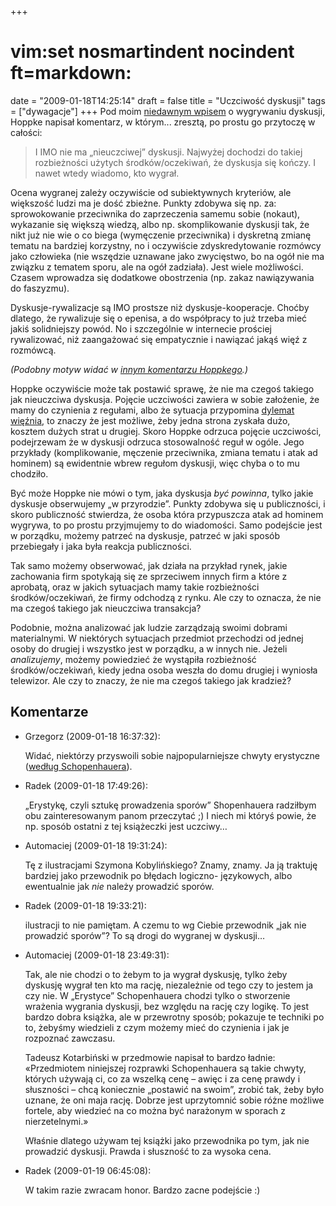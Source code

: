 +++
# vim:set nosmartindent nocindent ft=markdown:
date = "2009-01-18T14:25:14"
draft = false
title = "Uczciwość dyskusji"
tags = ["dywagacje"]
+++
Pod moim [niedawnym wpisem](/2009/01/kto-wygral-dyskusje/)
o wygrywaniu dyskusji, Hoppke napisał komentarz, w którym...  zresztą, po prostu
go przytoczę w całości:

> I IMO nie ma „nieuczciwej” dyskusji. Najwyżej dochodzi do takiej rozbieżności
> użytych środków/oczekiwań, że dyskusja się kończy. I nawet wtedy wiadomo, kto
> wygrał.  

Ocena wygranej zależy oczywiście od subiektywnych kryteriów, ale większość
ludzi ma je dość zbieżne. Punkty zdobywa się np. za: sprowokowanie przeciwnika
do zaprzeczenia samemu sobie (nokaut), wykazanie się większą wiedzą, albo np.
skomplikowanie dyskusji tak, że nikt już nie wie o co biega (wymęczenie
przeciwnika) i dyskretną zmianę tematu na bardziej korzystny, no i oczywiście
zdyskredytowanie rozmówcy jako człowieka (nie wszędzie uznawane jako
zwycięstwo, bo na ogół nie ma związku z tematem sporu, ale na ogół zadziała).
Jest wiele możliwości. Czasem wprowadza się dodatkowe obostrzenia (np. zakaz
nawiązywania do faszyzmu).  
  
Dyskusje-rywalizacje są IMO prostsze niż dyskusje-kooperacje. Choćby dlatego,
że rywalizuje się o epenisa, a do współpracy to już trzeba mieć jakiś
solidniejszy powód. No i szczególnie w internecie prościej rywalizować, niż
zaangażować się empatycznie i nawiązać jakąś więź z rozmówcą.

_(Podobny motyw widać w [innym komentarzu
Hoppkego](/2007/07/13/nienawidze-jezyka-naturalnego/).)_

Hoppke oczywiście może tak postawić sprawę, że nie ma czegoś takiego jak
nieuczciwa dyskusja. Pojęcie uczciwości zawiera w sobie założenie, że mamy do
czynienia z regułami, albo że sytuacja przypomina [dylemat
więźnia](http://automaciej.jogger.pl/2007/05/12/dylemat-wieznia-i-bullying/),
to znaczy że jest możliwe, żeby jedna strona zyskała dużo, kosztem dużych
strat u drugiej. Skoro Hoppke odrzuca pojęcie uczciwości, podejrzewam że w
dyskusji odrzuca stosowalność reguł w ogóle. Jego przykłady (komplikowanie,
męczenie przeciwnika, zmiana tematu i atak ad hominem) są ewidentnie wbrew
regułom dyskusji, więc chyba o to mu chodziło.

Być może Hoppke nie mówi o tym, jaka dyskusja _być powinna_, tylko jakie
dyskusje obserwujemy „w przyrodzie”. Punkty zdobywa się u publiczności, i
skoro publiczność stwierdza, że osoba która przypuszcza atak ad hominem
wygrywa, to po prostu przyjmujemy to do wiadomości. Samo podejście jest w
porządku, możemy patrzeć na dyskusje, patrzeć w jaki sposób przebiegały i jaka
była reakcja publiczności.

Tak samo możemy obserwować, jak działa na przykład rynek, jakie zachowania
firm spotykają się ze sprzeciwem innych firm a które z aprobatą, oraz w jakich
sytuacjach mamy takie rozbieżności środków/oczekiwań, że firmy odchodzą z
rynku. Ale czy to oznacza, że nie ma czegoś takiego jak nieuczciwa transakcja?

Podobnie, można analizować jak ludzie zarządzają swoimi dobrami materialnymi.
W niektórych sytuacjach przedmiot przechodzi od jednej osoby do drugiej i
wszystko jest w porządku, a w innych nie. Jeżeli _analizujemy_, możemy
powiedzieć że wystąpiła rozbieżność środków/oczekiwań, kiedy jedna osoba
weszła do domu drugiej i wyniosła telewizor. Ale czy to znaczy, że nie ma
czegoś takiego jak kradzież?

## Komentarze

* Grzegorz (2009-01-18 16:37:32): <p>Widać, niektórzy przyswoili sobie
  najpopularniejsze chwyty erystyczne (<a
  href="http://pl.wikipedia.org/wiki/Erystyka" rel="nofollow" >według
  Schopenhauera</a>).</p>
* Radek (2009-01-18 17:49:26): <p>&#8222;Erystykę, czyli sztukę prowadzenia
  sporów&#8221; Shopenhauera radziłbym obu zainteresowanym panom przeczytać ;) I
  niech mi któryś powie, że np. sposób ostatni z tej książeczki jest
  uczciwy&#8230;</p>
* Automaciej (2009-01-18 19:31:24): <p>Tę z ilustracjami Szymona Kobylińskiego?
  Znamy, znamy. Ja ją traktuję bardziej jako przewodnik po błędach logiczno-
  językowych, albo ewentualnie jak <em>nie</em> należy prowadzić sporów.</p>
* Radek (2009-01-18 19:33:21): <p>ilustracji to nie pamiętam. A czemu to wg
  Ciebie przewodnik &#8222;jak nie prowadzić sporów&#8221;? To są drogi do
  wygranej w dyskusji&#8230;</p>
* Automaciej (2009-01-18 23:49:31): <p>Tak, ale nie chodzi o to żebym to ja
  wygrał dyskusję, tylko żeby dyskusję wygrał ten kto ma rację, niezależnie od
  tego czy to jestem ja czy nie. W „Erystyce” Schopenhauera chodzi tylko o
  stworzenie wrażenia wygrania dyskusji, bez względu na rację czy logikę. To
  jest bardzo dobra książka, ale w przewrotny sposób; pokazuje te techniki po
  to, żebyśmy wiedzieli z czym możemy mieć do czynienia i jak je rozpoznać
  zawczasu.</p>  <p>Tadeusz Kotarbiński w przedmowie napisał to bardzo ładnie:
  «Przedmiotem niniejszej rozprawki Schopenhauera są takie chwyty, których
  używają ci, co za wszelką cenę &#8211; awięc i za cenę prawdy i słuszności
  &#8211; chcą koniecznie „postawić na swoim”, zrobić tak, żeby było uznane, że
  oni maja rację. Dobrze jest uprzytomnić sobie różne możliwe fortele, aby
  wiedzieć na co można być narażonym w sporach z nierzetelnymi.»</p>  <p>Właśnie
  dlatego używam tej książki jako przewodnika po tym, jak nie prowadzić
  dyskusji. Prawda i słuszność to za wysoka cena.</p>
* Radek (2009-01-19 06:45:08): <p>W takim razie zwracam honor. Bardzo zacne
  podejście :)</p>
